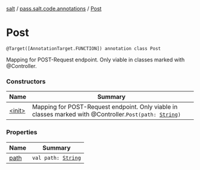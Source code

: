 [salt](../../index.md) / [pass.salt.code.annotations](../index.md) / [Post](./index.md)

# Post

`@Target([AnnotationTarget.FUNCTION]) annotation class Post`

Mapping for POST-Request endpoint.
Only viable in classes marked with @Controller.

### Constructors

| Name | Summary |
|---|---|
| [&lt;init&gt;](-init-.md) | Mapping for POST-Request endpoint. Only viable in classes marked with @Controller.`Post(path: `[`String`](https://kotlinlang.org/api/latest/jvm/stdlib/kotlin/-string/index.html)`)` |

### Properties

| Name | Summary |
|---|---|
| [path](path.md) | `val path: `[`String`](https://kotlinlang.org/api/latest/jvm/stdlib/kotlin/-string/index.html) |
